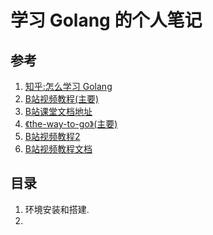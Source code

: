 # 学习 Golang 的个人笔记

## 参考

1. [知乎:怎么学习 Golang](https://www.zhihu.com/question/23486344/answer/1204644361)  
2. [B站视频教程(主要)](https://www.bilibili.com/video/BV1zR4y1t7Wj?p=7&spm_id_from=pageDriver)  
3. [B站课堂文档地址](https://golang-tech-stack.com/tutorial/golang)
4. [《the-way-to-go》(主要)](https://github.com/unknwon/the-way-to-go_ZH_CN)
5. [B站视频教程2](https://www.bilibili.com/video/BV1jJ411c7s3?p=25&spm_id_from=pageDriver)
6. [B站视频教程文档](https://github.com/rubyhan1314/Golang-100-Days/tree/master/Day01-15(Go%E8%AF%AD%E8%A8%80%E5%9F%BA%E7%A1%80))

## 目录

1. 环境安装和搭建.  
2. 